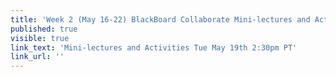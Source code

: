 ```yaml
---
title: 'Week 2 (May 16-22) BlackBoard Collaborate Mini-lectures and Activities'
published: true
visible: true
link_text: 'Mini-lectures and Activities Tue May 19th 2:30pm PT'
link_url: ''
---
```

